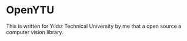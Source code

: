 # OpenYTU
This is written  for Yıldız Technical University by me that a open source a computer vision library.
